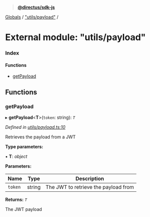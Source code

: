 > **[@directus/sdk-js](../README.md)**

[Globals](../README.md) / ["utils/payload"](_utils_payload_.md) /

# External module: "utils/payload"

### Index

#### Functions

* [getPayload](_utils_payload_.md#getpayload)

## Functions

###  getPayload

▸ **getPayload**<**T**>(`token`: string): *`T`*

*Defined in [utils/payload.ts:10](https://github.com/janbiasi/sdk-js/blob/b445ae7/src/utils/payload.ts#L10)*

Retrieves the payload from a JWT

**Type parameters:**

▪ **T**: *object*

**Parameters:**

Name | Type | Description |
------ | ------ | ------ |
`token` | string | The JWT to retrieve the payload from |

**Returns:** *`T`*

The JWT payload